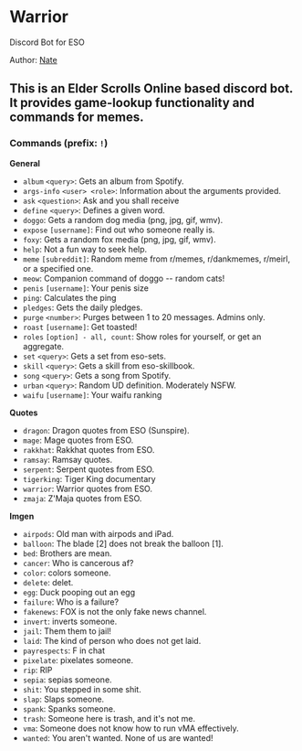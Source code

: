 # Warrior
Discord Bot for ESO

Author: [Nate](https://github.com/natetan)
## This is an Elder Scrolls Online based discord bot. It provides game-lookup functionality and commands for memes.

### Commands (prefix: `!`)
**General**
- `album` `<query>`: Gets an album from Spotify.
- `args-info` `<user> <role>`: Information about the arguments provided.
- `ask` `<question>`: Ask and you shall receive
- `define` `<query>`: Defines a given word.
- `doggo`: Gets a random dog media (png, jpg, gif, wmv).
- `expose` `[username]`: Find out who someone really is.
- `foxy`: Gets a random fox media (png, jpg, gif, wmv).
- `help`: Not a fun way to seek help.
- `meme` `[subreddit]`: Random meme from r/memes, r/dankmemes, r/meirl, or a specified one.
- `meow`: Companion command of doggo -- random cats!
- `penis` `[username]`: Your penis size
- `ping`: Calculates the ping
- `pledges`: Gets the daily pledges.
- `purge` `<number>`: Purges between 1 to 20 messages. Admins only.
- `roast` `[username]`: Get toasted!
- `roles` `[option] - all, count`: Show roles for yourself, or get an aggregate.
- `set` `<query>`: Gets a set from eso-sets.
- `skill` `<query>`: Gets a skill from eso-skillbook.
- `song` `<query>`: Gets a song from Spotify.
- `urban` `<query>`: Random UD definition. Moderately NSFW.
- `waifu` `[username]`: Your waifu ranking

**Quotes**
- `dragon`: Dragon quotes from ESO (Sunspire).
- `mage`: Mage quotes from ESO.
- `rakkhat`: Rakkhat quotes from ESO.
- `ramsay`: Ramsay quotes.
- `serpent`: Serpent quotes from ESO.
- `tigerking`: Tiger King documentary
- `warrior`: Warrior quotes from ESO.
- `zmaja`: Z'Maja quotes from ESO.

**Imgen**
- `airpods`: Old man with airpods and iPad.
- `balloon`: The blade [2] does not break the balloon [1].
- `bed`: Brothers are mean.
- `cancer`: Who is cancerous af?
- `color`: colors someone.
- `delete`: delet.
- `egg`: Duck pooping out an egg
- `failure`: Who is a failure?
- `fakenews`: FOX is not the only fake news channel.
- `invert`: inverts someone.
- `jail`: Them them to jail!
- `laid`: The kind of person who does not get laid.
- `payrespects`: F in chat
- `pixelate`: pixelates someone.
- `rip`: RIP
- `sepia`: sepias someone.
- `shit`: You stepped in some shit.
- `slap`: Slaps someone.
- `spank`: Spanks someone.
- `trash`: Someone here is trash, and it's not me.
- `vma`: Someone does not know how to run vMA effectively.
- `wanted`: You aren't wanted. None of us are wanted!
